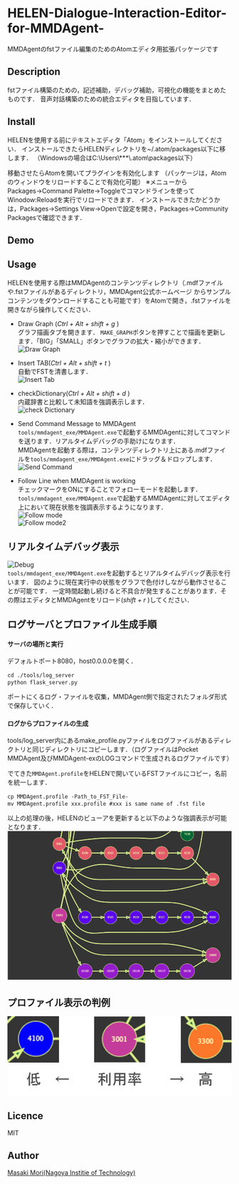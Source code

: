 # HELEN-Dialogue-Interaction-Editor-for-MMDAgent-
MMDAgentのfstファイル編集のためのAtomエディタ用拡張パッケージです

## Description
fstファイル構築のための，記述補助，デバッグ補助，可視化の機能をまとめたものです．
音声対話構築のための統合エディタを目指しています．

## Install
HELENを使用する前にテキストエディタ「Atom」をインストールしてください．
インストールできたらHELENディレクトリを~/.atom/packages以下に移します．
（Windowsの場合はC:\Users\\***\\.atom\packages以下）

<!-- ```
$ cd ~/.atom/packages
$ git clone git@github.com:m-masaki72/DialogueBuilder.git
```
本プラグインをAtomエディタのプラグインフォルダ(.atom)にコピーしてください． -->

移動させたらAtomを開いてプラグインを有効化します
（パッケージは，Atomのウィンドウをリロードすることで有効化可能）
※メニューからPackages→Command Palette→Toggleでコマンドラインを使って
Winodow:Reloadを実行でリロードできます．
インストールできたかどうかは，Packages→Settings View→Openで設定を開き，Packages→Community Packagesで確認できます．

## Demo

## Usage
HELENを使用する際はMMDAgentのコンテンツディレクトリ（.mdfファイルや.fstファイルがあるディレクトリ，MMDAgent公式ホームページ
からサンプルコンテンツをダウンロードすることも可能です）をAtomで開き，.fstファイルを開きながら操作してください．

- Draw Graph (*Ctrl + Alt + shift + g* )  
グラフ描画タブを開きます．  `MAKE_GRAPH`ボタンを押すことで描画を更新します．「BIG」「SMALL」ボタンでグラフの拡大・縮小ができます．  
![Draw Graph](./manual/5.png)

- Insert TAB(*Ctrl + Alt + shift + t* )  
自動でFSTを清書します．  
![Insert Tab](./manual/2.png)

- checkDictionary(*Ctrl + Alt + shift + d* )  
内蔵辞書と比較して未知語を強調表示します．  
![check Dictionary](./manual/10.png)

- Send Command Message to MMDAgent  
`tools/mmdagent_exe/MMDAgent.exe`で起動するMMDAgentに対してコマンドを送ります．リアルタイムデバッグの手助けになります．  
MMDAgentを起動する際は，コンテンツディレクトリ上にある.mdfファイルを`tools/mmdagent_exe/MMDAgent.exe`にドラッグ＆ドロップします．  
![Send Command](./manual/5.png)

- Follow Line when MMDAgent is working  
チェックマークをONにすることでフォローモードを起動します．`tools/mmdagent_exe/MMDAgent.exe`で起動するMMDAgentに対してエディタ上において現在状態を強調表示するようになります．  
![Follow mode](./manual/6.png)  
![Follow mode2](./manual/7.png)  

## リアルタイムデバッグ表示  
![Debug](./manual/8.png)  
`tools/mmdagent_exe/MMDAgent.exe`を起動するとリアルタイムデバッグ表示を行います．
図のように現在実行中の状態をグラフで色付けしながら動作させることが可能です．
一定時間起動し続けると不具合が発生することがあります．その際はエディタとMMDAgentをリロード(*shift + r* )してください．


## ログサーバとプロファイル生成手順
#### サーバの場所と実行
デフォルトポート8080，host0.0.0.0を開く．
```
cd ./tools/log_server
python flask_server.py
```
ポートにくるログ・ファイルを収集，MMDAgent側で指定されたフォルダ形式で保存していく．

#### ログからプロファイルの生成
<!-- ```
cd ./tools/log_server
python make_profile.py -path_of_the_log_file_Dircroty-
``` 


指定したパスと同じディレクトリにあるログファイルを生成してプロファイルを生成．
（同階層のログ・ファイルのみ，ディレクトリを掘ったりはしない）
-->

tools/log_server内にあるmake_profile.pyファイルをログファイルがあるディレクトリと同じディレクトリにコピーします．（ログファイルはPocket MMDAgent及びMMDAgent-exのLOGコマンドで生成されるログファイルです）

でてきた`MMDAgent.profile`をHELENで開いているFSTファイルにコピー，名前を統一します．
```
cp MMDAgent.profile -Path_to_FST_File-
mv MMDAgent.profile xxx.profile #xxx is same name of .fst file
```

以上の処理の後，HELENのビューアを更新すると以下のような強調表示が可能となります．
![Profile show](./manual/userage.png)

## プロファイル表示の判例
![Profile show ex](./manual/判例.png)


## Licence
MIT

## Author
[Masaki Mori(Nagoya Institie of Technology)](https://github.com/m-masaki72)